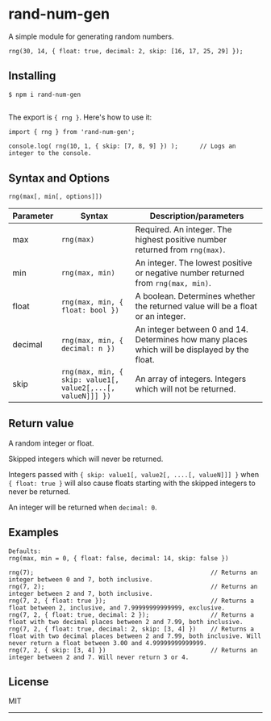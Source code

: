 # rand-num-gen

A simple module for generating random numbers.

```
rng(30, 14, { float: true, decimal: 2, skip: [16, 17, 25, 29] });
```

## Installing

```
$ npm i rand-num-gen
```

##
The export is `{ rng }`. Here's how to use it:

```
import { rng } from 'rand-num-gen';

console.log( rng(10, 1, { skip: [7, 8, 9] }) );      // Logs an integer to the console.
```

## Syntax and Options

```
rng(max[, min[, options]])
```

| Parameter  | Syntax                                                      | Description/parameters |
| ---------- | ----------------------------------------------------------- | ----------- |
| max        | `rng(max)`                                                  | Required. An integer. The highest positive number returned from `rng(max)`. |
| min        | `rng(max, min)`                                             | An integer. The lowest positive or negative number returned from `rng(max, min)`. |
| float      | `rng(max, min, { float: bool })`                            | A boolean. Determines whether the returned value will be a float or an integer. |
| decimal    | `rng(max, min, { decimal: n })`                             | An integer between 0 and 14. Determines how many places which will be displayed by the float. |
| skip       | `rng(max, min, { skip: value1[, value2[,...[, valueN]]] })` | An array of integers. Integers which will not be returned. |

## Return value

A random integer or float.

Skipped integers which will never be returned.

Integers passed with `{ skip: value1[, value2[, ....[, valueN]]] }` when `{ float: true }` will also cause floats starting with the skipped integers to never be returned.

An integer will be returned when `decimal: 0`.

## Examples

```
Defaults:
rng(max, min = 0, { float: false, decimal: 14, skip: false })

rng(7);                                                 // Returns an integer between 0 and 7, both inclusive.
rng(7, 2);                                              // Returns an integer between 2 and 7, both inclusive.
rng(7, 2, { float: true });                             // Returns a float between 2, inclusive, and 7.99999999999999, exclusive.
rng(7, 2, { float: true, decimal: 2 });                 // Returns a float with two decimal places between 2 and 7.99, both inclusive.
rng(7, 2, { float: true, decimal: 2, skip: [3, 4] })    // Returns a float with two decimal places between 2 and 7.99, both inclusive. Will never return a float between 3.00 and 4.99999999999999.
rng(7, 2, { skip: [3, 4] })                             // Returns an integer between 2 and 7. Will never return 3 or 4.
```

## License

MIT

________________________________________________________________________
